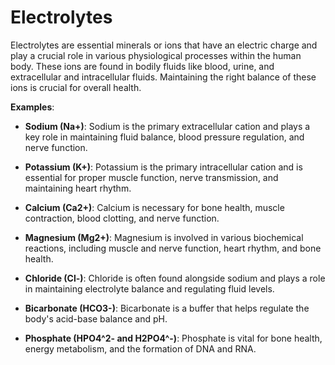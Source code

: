 [//]: # (
source: gpt-3 + jph editing
tags: electrolytes nutrition
)

# Electrolytes

Electrolytes are essential minerals or ions that have an electric charge and play a crucial role in various physiological processes within the human body. These ions are found in bodily fluids like blood, urine, and extracellular and intracellular fluids. Maintaining the right balance of these ions is crucial for overall health.

**Examples**:

* **Sodium (Na+)**: Sodium is the primary extracellular cation and plays a key role in maintaining fluid balance, blood pressure regulation, and nerve function.

* **Potassium (K+)**: Potassium is the primary intracellular cation and is essential for proper muscle function, nerve transmission, and maintaining heart rhythm.

* **Calcium (Ca2+)**: Calcium is necessary for bone health, muscle contraction, blood clotting, and nerve function.

* **Magnesium (Mg2+)**: Magnesium is involved in various biochemical reactions, including muscle and nerve function, heart rhythm, and bone health.

* **Chloride (Cl-)**: Chloride is often found alongside sodium and plays a role in maintaining electrolyte balance and regulating fluid levels.

* **Bicarbonate (HCO3-)**: Bicarbonate is a buffer that helps regulate the body's acid-base balance and pH.

* **Phosphate (HPO4^2- and H2PO4^-)**: Phosphate is vital for bone health, energy metabolism, and the formation of DNA and RNA.
